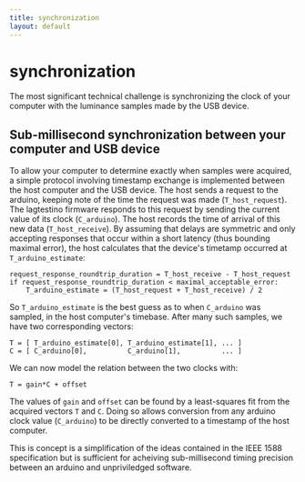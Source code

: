 ```yaml
---
title: synchronization
layout: default
---
```


synchronization
===============

The most significant technical challenge is synchronizing the clock of
your computer with the luminance samples made by the USB device.

Sub-millisecond synchronization between your computer and USB device
--------------------------------------------------------------------

To allow your computer to determine exactly when samples were
acquired, a simple protocol involving timestamp exchange is
implemented between the host computer and the USB device. The host
sends a request to the arduino, keeping note of the time the request
was made (`T_host_request`). The lagtestino firmware responds to this
request by sending the current value of its clock (`C_arduino`). The
host records the time of arrival of this new data
(`T_host_receive`). By assuming that delays are symmetric and only
accepting responses that occur within a short latency (thus bounding
maximal error), the host calculates that the device's timetamp
occurred at `T_arduino_estimate`:

    request_response_roundtrip_duration = T_host_receive - T_host_request
    if request_response_roundtrip_duration < maximal_acceptable_error:
        T_arduino_estimate = (T_host_request + T_host_receive) / 2

So `T_arduino_estimate` is the best guess as to when `C_arduino` was
sampled, in the host computer's timebase. After many such samples, we
have two corresponding vectors:

    T = [ T_arduino_estimate[0], T_arduino_estimate[1], ... ]
    C = [ C_arduino[0],          C_arduino[1],          ... ]

We can now model the relation between the two clocks with:

    T = gain*C + offset

The values of `gain` and `offset` can be found by a least-squares fit
from the acquired vectors `T` and `C`. Doing so allows conversion from
any arduino clock value (`C_arduino`) to be directly converted to a
timestamp of the host computer.

This is concept is a simplification of the ideas contained in the IEEE
1588 specification but is sufficient for acheiving sub-millisecond
timing precision between an arduino and unpriviledged software.
